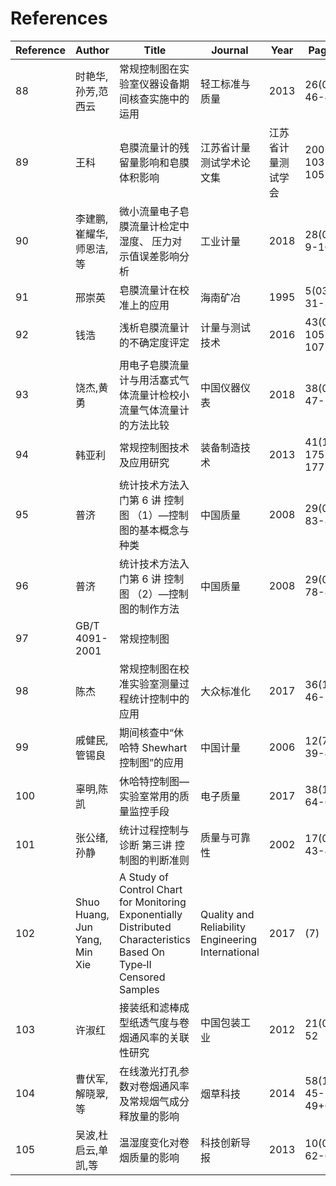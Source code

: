 # References

|Reference|Author|Title|Journal|Year|Pages|
|---|---|---|---|---|---|
|88|时艳华,孙芳,范西云|常规控制图在实验室仪器设备期间核查实施中的运用|轻工标准与质量|2013|26(01): 46-47|
|89|王科|皂膜流量计的残留量影响和皂膜体积影响|江苏省计量测试学术论文集|江苏省计量测试学会|2007: 103-105|
|90|李建鹏,崔耀华,师恩洁,等|微小流量电子皂膜流量计检定中湿度、 压力对示值误差影响分析|工业计量|2018|28(02): 9-10|
|91|邢崇英|皂膜流量计在校准上的应用|海南矿冶|1995|5(03): 31-32|
|92|钱浩|浅析皂膜流量计的不确定度评定|计量与测试技术|2016|43(09): 105-107|
|93|饶杰,黄勇|用电子皂膜流量计与用活塞式气体流量计检校小流量气体流量计的方法比较|中国仪器仪表|2018|38(02): 47-51|
|94|韩亚利|常规控制图技术及应用研究|装备制造技术|2013|41(10): 175-177|
|95|普济|统计技术方法入门第 6 讲 控制图 （1）—控制图的基本概念与种类|中国质量|2008|29(04): 83-87|
|96|普济|统计技术方法入门第 6 讲 控制图 （2）—控制图的制作方法|中国质量|2008|29(05): 78-82|
|97|GB/T 4091-2001|常规控制图| | | |
|98|陈杰|常规控制图在校准实验室测量过程统计控制中的应用|大众标准化|2017|36(10): 46-51|
|99|戚健民,管锡良|期间核查中“休哈特 Shewhart 控制图”的应用|中国计量|2006|12(7): 39-41|
|100|辜明,陈凯|休哈特控制图—实验室常用的质量监控手段|电子质量|2017|38(11): 64-67|
|101|张公绪,孙静|统计过程控制与诊断 第三讲 控制图的判断准则|质量与可靠性|2002|17(03): 43-47|
|102|Shuo Huang, Jun Yang, Min Xie|A Study of Control Chart for Monitoring Exponentially Distributed Characteristics Based On Type‐II Censored Samples|Quality and Reliability Engineering International|2017|(7)|
|103|许淑红|接装纸和滤棒成型纸透气度与卷烟通风率的关联性研究|中国包装工业|2012|21(09): 52|
|104|曹伏军,解晓翠,等|在线激光打孔参数对卷烟通风率及常规烟气成分释放量的影响|烟草科技|2014|58(11): 45-49+61|
|105|吴波,杜启云,单凯,等|温湿度变化对卷烟质量的影响|科技创新导报|2013|10(06): 62-63|